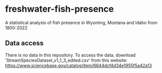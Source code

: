 # freshwater-fish-presence
A statistical analysis of fish presence in Wyoming, Montana and Idaho from 1800-2022

## Data access

There is no data in this repository. To access the data, download 'StreamSpeciesDataset_v1_1_3_edited.csv' from this website:
https://www.sciencebase.gov/catalog/item/6644dcf4d34e1955f5a42a13

